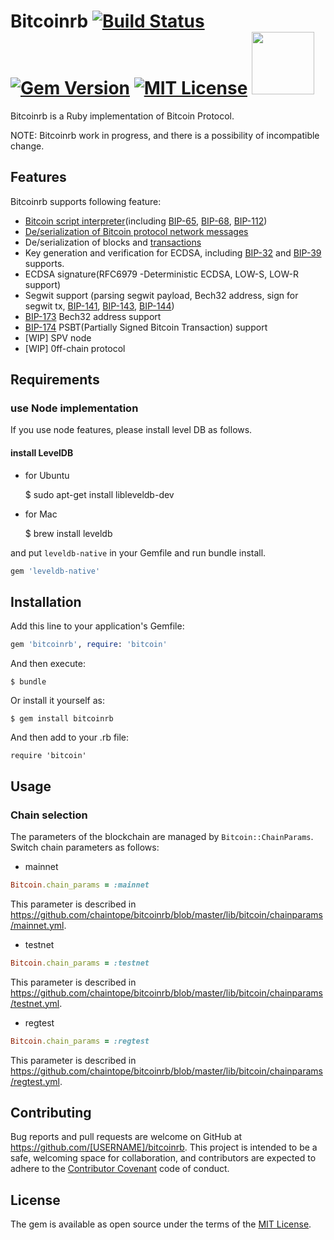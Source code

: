 # Bitcoinrb [![Build Status](https://travis-ci.org/chaintope/bitcoinrb.svg?branch=master)](https://travis-ci.org/chaintope/bitcoinrb) [![Gem Version](https://badge.fury.io/rb/bitcoinrb.svg)](https://badge.fury.io/rb/bitcoinrb) [![MIT License](http://img.shields.io/badge/license-MIT-blue.svg?style=flat)](LICENSE) <img src="http://segwit.co/static/public/images/logo.png" width="100">


Bitcoinrb is a Ruby implementation of Bitcoin Protocol.

NOTE: Bitcoinrb work in progress, and there is a possibility of incompatible change. 

## Features

Bitcoinrb supports following feature:

* [Bitcoin script interpreter](https://github.com/chaintope/bitcoinrb/wiki/Script)(including [BIP-65](https://github.com/bitcoin/bips/blob/master/bip-0065.mediawiki), [BIP-68](https://github.com/bitcoin/bips/blob/master/bip-0068.mediawiki), [BIP-112](https://github.com/bitcoin/bips/blob/master/bip-0112.mediawiki))
* [De/serialization of Bitcoin protocol network messages](https://github.com/chaintope/bitcoinrb/wiki/P2P-Message)
* De/serialization of blocks and [transactions](https://github.com/chaintope/bitcoinrb/wiki/Transaction)
* Key generation and verification for ECDSA, including [BIP-32](https://github.com/bitcoin/bips/blob/master/bip-0032.mediawiki) and [BIP-39](https://github.com/bitcoin/bips/blob/master/bip-0039.mediawiki) supports.
* ECDSA signature(RFC6979 -Deterministic ECDSA, LOW-S, LOW-R support)
* Segwit support (parsing segwit payload, Bech32 address, sign for segwit tx, [BIP-141](https://github.com/bitcoin/bips/blob/master/bip-0141.mediawiki), [BIP-143](https://github.com/bitcoin/bips/blob/master/bip-0143.mediawiki), [BIP-144](https://github.com/bitcoin/bips/blob/master/bip-0144.mediawiki))
* [BIP-173](https://github.com/bitcoin/bips/blob/master/bip-0173.mediawiki) Bech32 address support
* [BIP-174](https://github.com/bitcoin/bips/blob/master/bip-0174.mediawiki) PSBT(Partially Signed Bitcoin Transaction) support
* [WIP] SPV node
* [WIP] 0ff-chain protocol

## Requirements

### use Node implementation

If you use node features, please install level DB as follows.

#### install LevelDB

* for Ubuntu

    $ sudo apt-get install libleveldb-dev

+ for Mac

    $ brew install leveldb

and put `leveldb-native` in your Gemfile and run bundle install.

```ruby
gem 'leveldb-native'
```

## Installation

Add this line to your application's Gemfile:

```ruby
gem 'bitcoinrb', require: 'bitcoin'
```

And then execute:

    $ bundle

Or install it yourself as:

    $ gem install bitcoinrb

And then add to your .rb file:

    require 'bitcoin'

## Usage

### Chain selection

The parameters of the blockchain are managed by `Bitcoin::ChainParams`. Switch chain parameters as follows:

* mainnet

```ruby
Bitcoin.chain_params = :mainnet
```

This parameter is described in https://github.com/chaintope/bitcoinrb/blob/master/lib/bitcoin/chainparams/mainnet.yml.

* testnet

```ruby
Bitcoin.chain_params = :testnet
```

This parameter is described in https://github.com/chaintope/bitcoinrb/blob/master/lib/bitcoin/chainparams/testnet.yml.

* regtest

```ruby
Bitcoin.chain_params = :regtest
```

This parameter is described in https://github.com/chaintope/bitcoinrb/blob/master/lib/bitcoin/chainparams/regtest.yml.

## Contributing

Bug reports and pull requests are welcome on GitHub at https://github.com/[USERNAME]/bitcoinrb. This project is intended to be a safe, welcoming space for collaboration, and contributors are expected to adhere to the [Contributor Covenant](http://contributor-covenant.org) code of conduct.


## License

The gem is available as open source under the terms of the [MIT License](http://opensource.org/licenses/MIT).

